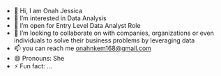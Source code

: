 - 👋 Hi, I am Onah Jessica
- 👀 I’m interested in Data Analysis
- 🌱 I’m open for Entry Level Data Analyst Role 
- 💞️ I’m looking to collaborate on with companies, organizations or even individuals to solve their business problems by leveraging data
- 📫 you can reach me onahnkem168@gmail.com
- 😄 Pronouns: She
- ⚡ Fun fact: ...

<!---
jessy124/jessy124 is a ✨ special ✨ repository because its `README.md` (this file) appears on your GitHub profile.
You can click the Preview link to take a look at your changes.
--->
